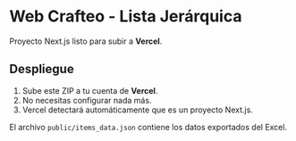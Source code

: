 
# Web Crafteo - Lista Jerárquica

Proyecto Next.js listo para subir a **Vercel**.

## Despliegue

1. Sube este ZIP a tu cuenta de **Vercel**.
2. No necesitas configurar nada más.
3. Vercel detectará automáticamente que es un proyecto Next.js.

El archivo `public/items_data.json` contiene los datos exportados del Excel.
